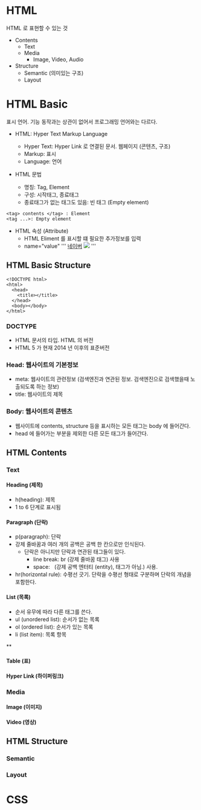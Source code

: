 # HTML

HTML 로 표현할 수 있는 것

- Contents
  - Text
  - Media
    - Image, Video, Audio
- Structure
  - Semantic (의미있는 구조)
  - Layout

# HTML Basic

표시 언어. 기능 동작과는 상관이 없어서 프로그래밍 언어와는 다르다.

- HTML: Hyper Text Markup Language

  - Hyper Text: Hyper Link 로 연결된 문서. 웹페이지 (콘텐츠, 구조)
  - Markup: 표시
  - Language: 언어

- HTML 문법
  - 명칭: Tag, Element
  - 구성: 시작태그, 종료태그
  - 종료태그가 없는 태그도 있음: 빈 태그 (Empty element)

```
<tag> contents </tag> : Element
<tag ...>: Empty element
```

- HTML 속성 (Attribute)
  - HTML Eliment 를 표시할 떄 필요한 추가정보를 입력
  - name="value"
    '''
    <a href="https://www.naver.com">네이버</a>
    <img src="photo.jpg">
    '''

## HTML Basic Structure

```
<!DOCTYPE html>
<html>
  <head>
    <title></title>
  </head>
  <body></body>
</html>
```

### DOCTYPE

- HTML 문서의 타입. HTML 의 버전
- HTML 5 가 현재 2014 년 이후의 표준버전

### Head: 웹사이트의 기본정보

- meta: 웹사이트의 관련정보 (검색엔진과 연관된 정보. 검색엔진으로 검색했을때 노출되도록 하는 정보)
- title: 웹사이트의 제목

### Body: 웹사이트의 콘텐츠

- 웹사이트에 contents, structure 등을 표시하는 모든 태그는 body 에 들어간다.
- head 에 들어가는 부분을 제외한 다른 모든 태그가 들어간다.

## HTML Contents

### Text

#### Heading (제목)

- h(heading): 제목
- 1 to 6 단계로 표시됨

#### Paragraph (단락)

- p(paragraph): 단락
- 강제 줄바꿈과 여러 개의 공백은 공백 한 칸으로만 인식된다.
  - 단락은 아니지만 단락과 연관된 태그들이 있다.
    - line break: br (강제 줄바꿈 태그) 사용
    - space: &nbsp; (강제 공백 엔터티 (entity), 태그가 아님.) 사용.
- hr(horizontal rule): 수평선 긋기. 단락을 수평선 형태로 구분하며 단락의 개념을 포함한다.

#### List (목록)
- 순서 유무에 따라 다른 태그를 쓴다.
- ul (unordered list): 순서가 없는 목록
- ol (ordered list): 순서가 있는 목록
- li (list item): 목록 항목

** 

#### Table (표)

#### Hyper Link (하이퍼링크)

### Media

#### Image (이미지)

#### Video (영상)

## HTML Structure

### Semantic

### Layout

# CSS
